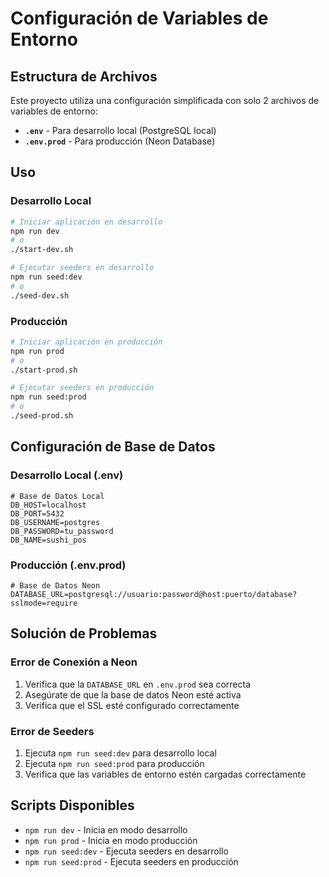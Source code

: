 # Configuración de Variables de Entorno

## Estructura de Archivos

Este proyecto utiliza una configuración simplificada con solo 2 archivos de variables de entorno:

- **`.env`** - Para desarrollo local (PostgreSQL local)
- **`.env.prod`** - Para producción (Neon Database)

## Uso

### Desarrollo Local

```bash
# Iniciar aplicación en desarrollo
npm run dev
# o
./start-dev.sh

# Ejecutar seeders en desarrollo
npm run seed:dev
# o
./seed-dev.sh
```

### Producción

```bash
# Iniciar aplicación en producción
npm run prod
# o
./start-prod.sh

# Ejecutar seeders en producción
npm run seed:prod
# o
./seed-prod.sh
```

## Configuración de Base de Datos

### Desarrollo Local (.env)
```env
# Base de Datos Local
DB_HOST=localhost
DB_PORT=5432
DB_USERNAME=postgres
DB_PASSWORD=tu_password
DB_NAME=sushi_pos
```

### Producción (.env.prod)
```env
# Base de Datos Neon
DATABASE_URL=postgresql://usuario:password@host:puerto/database?sslmode=require
```

## Solución de Problemas

### Error de Conexión a Neon
1. Verifica que la `DATABASE_URL` en `.env.prod` sea correcta
2. Asegúrate de que la base de datos Neon esté activa
3. Verifica que el SSL esté configurado correctamente

### Error de Seeders
1. Ejecuta `npm run seed:dev` para desarrollo local
2. Ejecuta `npm run seed:prod` para producción
3. Verifica que las variables de entorno estén cargadas correctamente

## Scripts Disponibles

- `npm run dev` - Inicia en modo desarrollo
- `npm run prod` - Inicia en modo producción
- `npm run seed:dev` - Ejecuta seeders en desarrollo
- `npm run seed:prod` - Ejecuta seeders en producción
